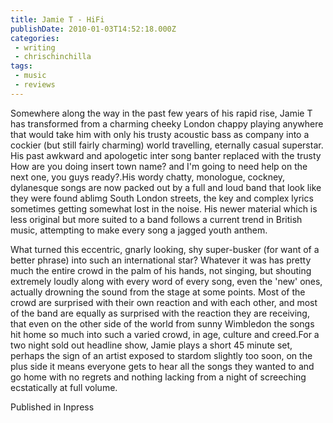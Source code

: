 ```yaml
---
title: Jamie T - HiFi
publishDate: 2010-01-03T14:52:18.000Z
categories:
 - writing
 - chrischinchilla
tags:
 - music 
 - reviews
---
```


Somewhere along the way in the past few years of his rapid rise, Jamie T has transformed from a charming cheeky London chappy playing anywhere that would take him with only his trusty acoustic bass as company into a cockier (but still fairly charming) world travelling, eternally casual superstar. His past awkward and apologetic inter song banter replaced with the trusty How are you doing insert town name? and I'm going to need help on the next one, you guys ready?.His wordy chatty, monologue, cockney, dylanesque  songs are now packed out by a full and loud band that look like they were found ablimg South London streets, the key and complex lyrics sometimes getting somewhat lost in the noise. His newer material which is less original but more suited to a band follows a current trend in British music, attempting to make every song a  jagged youth anthem.

What turned this eccentric, gnarly looking, shy super-busker (for want of a better phrase) into such an  international star? Whatever it was has pretty much the entire crowd in the palm of his hands, not singing, but shouting extremely loudly along with every word of every song, even the 'new' ones, actually drowning the sound from the stage at some points. Most of the crowd are surprised with their own reaction and with each other, and most of the band are equally as surprised with the reaction they are receiving, that even on the other side of the world from sunny Wimbledon the songs hit home so much into such a varied crowd, in age, culture and creed.For a two night sold out headline show, Jamie plays a short 45 minute set, perhaps the sign of an artist exposed to stardom slightly too soon, on the plus side it means everyone gets to hear all the songs they wanted to and go home with no regrets and nothing lacking from a night of screeching ecstatically at full volume.

Published in Inpress
